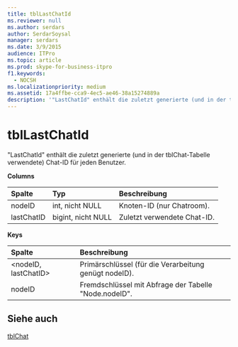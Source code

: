 ```yaml
---
title: tblLastChatId
ms.reviewer: null
ms.author: serdars
author: SerdarSoysal
manager: serdars
ms.date: 3/9/2015
audience: ITPro
ms.topic: article
ms.prod: skype-for-business-itpro
f1.keywords:
  - NOCSH
ms.localizationpriority: medium
ms.assetid: 17a4ffbe-cca9-4ec5-ae46-38a15274889a
description: '"LastChatId" enthält die zuletzt generierte (und in der tblChat-Tabelle verwendete) Chat-ID für jeden Benutzer.'
---
```


# <a name="tbllastchatid"></a>tblLastChatId
 
"LastChatId" enthält die zuletzt generierte (und in der tblChat-Tabelle verwendete) Chat-ID für jeden Benutzer.
  
**Columns**

|**Spalte**|**Typ**|**Beschreibung**|
|:-----|:-----|:-----|
|nodeID  <br/> |int, nicht NULL  <br/> |Knoten-ID (nur Chatroom).  <br/> |
|lastChatID  <br/> |bigint, nicht NULL  <br/> |Zuletzt verwendete Chat-ID.  <br/> |
   
**Keys**

|**Spalte**|**Beschreibung**|
|:-----|:-----|
|\<nodeID, lastChatID\>  <br/> |Primärschlüssel (für die Verarbeitung genügt nodeID).  <br/> |
|nodeID  <br/> |Fremdschlüssel mit Abfrage der Tabelle "Node.nodeID".  <br/> |
   
## <a name="see-also"></a>Siehe auch

[tblChat](tblchat.md)
